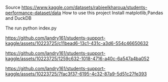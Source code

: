 Source https://www.kaggle.com/datasets/rabieelkharoua/students-performance-dataset/data
How to use this project
Install matplotlib,Pandas and DuckDB

The run python  index.py

https://github.com/landry161/students-support-kaggle/assets/10223725/c11bead6-13c1-431c-a3d6-554c46650632

https://github.com/landry161/students-support-kaggle/assets/10223725/1259c632-1018-4716-a40c-6a547a4ba052

https://github.com/landry161/students-support-kaggle/assets/10223725/7fac3f37-6195-4c32-87a9-5d51c27fe393
